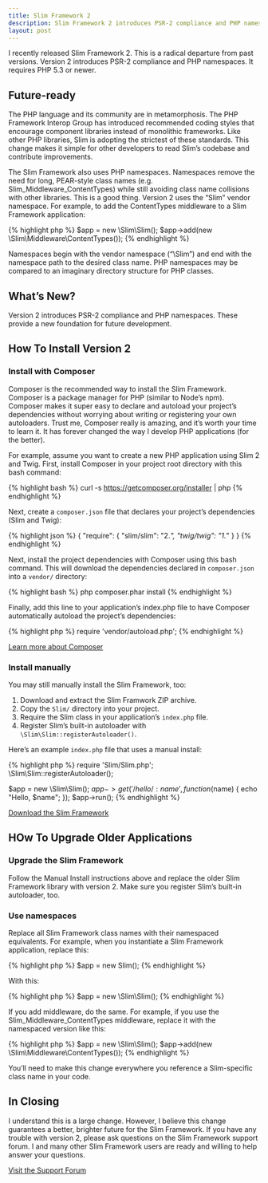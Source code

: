 ```yaml
---
title: Slim Framework 2
description: Slim Framework 2 introduces PSR-2 compliance and PHP namespaces. Learn how to get started.
layout: post
---
```


I recently released Slim Framework 2. This is a radical departure from past versions. Version 2 introduces PSR-2 compliance and PHP namespaces. It requires PHP 5.3 or newer.

## Future-ready

The PHP language and its community are in metamorphosis. The PHP Framework Interop Group has introduced recommended coding styles that encourage component libraries instead of monolithic frameworks. Like other PHP libraries, Slim is adopting the strictest of these standards. This change makes it simple for other developers to read Slim’s codebase and contribute improvements.

The Slim Framework also uses PHP namespaces. Namespaces remove the need for long, PEAR-style class names (e.g. Slim_Middleware_ContentTypes) while still avoiding class name collisions with other libraries. This is a good thing. Version 2 uses the “Slim” vendor namespace. For example, to add the ContentTypes middleware to a Slim Framework application:

{% highlight php %}
$app = new \Slim\Slim();
$app->add(new \Slim\Middleware\ContentTypes());
{% endhighlight %}

Namespaces begin with the vendor namespace (“\Slim”) and end with the namespace path to the desired class name. PHP namespaces may be compared to an imaginary directory structure for PHP classes.

## What’s New?

Version 2 introduces PSR-2 compliance and PHP namespaces. These provide a new foundation for future development.

## How To Install Version 2

### Install with Composer

Composer is the recommended way to install the Slim Framework. Composer is a package manager for PHP (similar to Node’s npm). Composer makes it super easy to declare and autoload your project’s dependencies without worrying about writing or registering your own autoloaders. Trust me, Composer really is amazing, and it’s worth your time to learn it. It has forever changed the way I develop PHP applications (for the better).

For example, assume you want to create a new PHP application using Slim 2 and Twig. First, install Composer in your project root directory with this bash command:

{% highlight bash %}
curl -s https://getcomposer.org/installer | php
{% endhighlight %}

Next, create a `composer.json` file that declares your project’s dependencies (Slim and Twig):

{% highlight json %}
{
    "require": {
        "slim/slim": "2.*",
        "twig/twig": "1.*"
    }
}
{% endhighlight %}

Next, install the project dependencies with Composer using this bash command. This will download the dependencies declared in `composer.json` into a `vendor/` directory:

{% highlight bash %}
php composer.phar install
{% endhighlight %}

Finally, add this line to your application’s index.php file to have Composer automatically autoload the project’s dependencies:

{% highlight php %}
require 'vendor/autoload.php';
{% endhighlight %}

[Learn more about Composer](http://getcomposer.org/doc/00-intro.md)

### Install manually

You may still manually install the Slim Framework, too:

1. Download and extract the Slim Framwork ZIP archive.
2. Copy the `Slim/` directory into your project.
3. Require the Slim class in your application’s `index.php` file.
4. Register Slim’s built-in autoloader with `\Slim\Slim::registerAutoloader()`.

Here’s an example `index.php` file that uses a manual install:

{% highlight php %}
require 'Slim/Slim.php';
\Slim\Slim::registerAutoloader();

$app = new \Slim\Slim();
$app->get('/hello/:name', function ($name) {
    echo "Hello, $name";
});
$app->run();
{% endhighlight %}

[Download the Slim Framework](https://github.com/codeguy/Slim/zipball/master)

## HOw To Upgrade Older Applications

### Upgrade the Slim Framework

Follow the Manual Install instructions above and replace the older Slim Framework library with version 2. Make sure you register Slim’s built-in autoloader, too.

### Use namespaces

Replace all Slim Framework class names with their namespaced equivalents. For example, when you instantiate a Slim Framework application, replace this:

{% highlight php %}
$app = new Slim();
{% endhighlight %}

With this:

{% highlight php %}
$app = new \Slim\Slim();
{% endhighlight %}

If you add middleware, do the same. For example, if you use the Slim_Middleware_ContentTypes middleware, replace it with the namespaced version like this:

{% highlight php %}
$app = new \Slim\Slim();
$app->add(new \Slim\Middleware\ContentTypes());
{% endhighlight %}

You’ll need to make this change everywhere you reference a Slim-specific class name in your code.

## In Closing

I understand this is a large change. However, I believe this change guarantees a better, brighter future for the Slim Framework. If you have any trouble with version 2, please ask questions on the Slim Framework support forum. I and many other Slim Framework users are ready and willing to help answer your questions.

[Visit the Support Forum](http://help.slimframework.com/)
